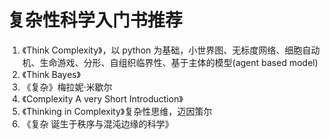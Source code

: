 # 复杂性科学入门书推荐

1. 《Think Complexity》，以 python 为基础，小世界图、无标度网络、细胞自动机、生命游戏、分形、自组织临界性、基于主体的模型(agent based model)
2. 《Think Bayes》
3. 《复杂》梅拉妮·米歇尔
4. 《Complexity A very Short Introduction》
5. 《Thinking in Complexity》复杂性思维，迈因策尔
6. 《复杂 诞生于秩序与混沌边缘的科学》
